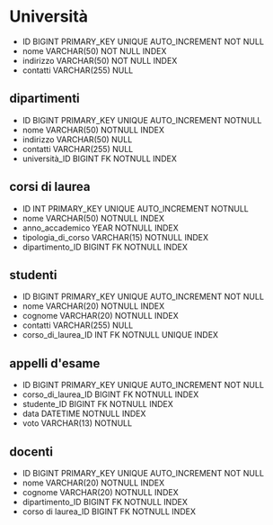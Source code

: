<!-- Modellizzare la struttura di una tabella per memorizzare tutti i dati riguardanti una università:
- sono presenti diversi dipartimenti, ciascuno con i propri corsi di laurea;
- ogni corso di laurea è formato da diversi corsi;
- ogni corso può essere tenuto da diversi insegnanti e prevede più appelli d'esame;
- ogni studente è iscritto ad un corso di laurea;
- per ogni appello d'esame a cui lo studente ha partecipato, è necessario memorizzare il voto ottenuto, anche se non sufficiente
 -->

# Università

- ID BIGINT PRIMARY_KEY UNIQUE AUTO_INCREMENT NOT NULL
- nome VARCHAR(50) NOT NULL INDEX
- indirizzo VARCHAR(50) NOT NULL INDEX
- contatti VARCHAR(255) NULL

## dipartimenti

- ID BIGINT PRIMARY_KEY UNIQUE AUTO_INCREMENT NOTNULL
- nome VARCHAR(50) NOTNULL INDEX
- indirizzo VARCHAR(50) NULL
- contatti VARCHAR(255) NULL
- università_ID BIGINT FK NOTNULL INDEX

## corsi di laurea

- ID INT PRIMARY_KEY UNIQUE AUTO_INCREMENT NOTNULL
- nome VARCHAR(50) NOTNULL INDEX
- anno_accademico YEAR NOTNULL INDEX
- tipologia_di_corso <!-- triennale, magisrale, specialistica --> VARCHAR(15) NOTNULL INDEX
- dipartimento_ID BIGINT FK NOTNULL INDEX

## studenti

- ID BIGINT PRIMARY_KEY UNIQUE AUTO_INCREMENT NOT NULL
- nome VARCHAR(20) NOTNULL INDEX
- cognome VARCHAR(20) NOTNULL INDEX
- contatti VARCHAR(255) NULL
- corso_di_laurea_ID INT FK NOTNULL UNIQUE INDEX

## appelli d'esame

- ID BIGINT PRIMARY_KEY UNIQUE AUTO_INCREMENT NOT NULL
- corso_di_laurea_ID BIGINT FK NOTNULL INDEX
- studente_ID BIGINT FK NOTNULL INDEX
- data DATETIME NOTNULL INDEX
- voto VARCHAR(13) NOTNULL

## docenti

- ID BIGINT PRIMARY_KEY UNIQUE AUTO_INCREMENT NOT NULL
- nome VARCHAR(20) NOTNULL INDEX
- cognome VARCHAR(20) NOTNULL INDEX
- dipartimento_ID BIGINT FK NOTNULL INDEX
- corso di laurea_ID BIGINT FK NOTNULL INDEX
